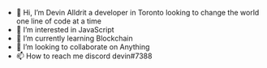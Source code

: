 - 👋 Hi, I’m Devin Alldrit a developer in Toronto looking to change the world one line of code at a time
- 👀 I’m interested in JavaScript
- 🌱 I’m currently learning Blockchain
- 💞️ I’m looking to collaborate on Anything
- 📫 How to reach me discord devin#7388

<!---
dalldrit13/dalldrit13 is a ✨ special ✨ repository because its `README.md` (this file) appears on your GitHub profile.
You can click the Preview link to take a look at your changes.
--->
